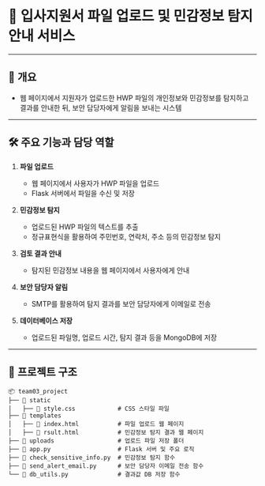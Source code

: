# 📄 입사지원서 파일 업로드 및 민감정보 탐지 안내 서비스

---
 
## 📌 개요
- 웹 페이지에서 지원자가 업로드한 HWP 파일의 개인정보와 민감정보를 탐지하고 결과를 안내한 뒤, 보안 담당자에게 알림을 보내는 시스템

---

## 🛠️ 주요 기능과 담당 역할

1. **파일 업로드**  
   - 웹 페이지에서 사용자가 HWP 파일을 업로드
   - Flask 서버에서 파일을 수신 및 저장

2. **민감정보 탐지**  
   - 업로드된 HWP 파일의 텍스트를 추출
   - 정규표현식을 활용하여 주민번호, 연락처, 주소 등의 민감정보 탐지

3. **검토 결과 안내**  
   - 탐지된 민감정보 내용을 웹 페이지에서 사용자에게 안내

4. **보안 담당자 알림**  
   - SMTP를 활용하여 탐지 결과를 보안 담당자에게 이메일로 전송
     
5. **데이터베이스 저장**  
   - 업로드된 파일명, 업로드 시간, 탐지 결과 등을 MongoDB에 저장

---

## 📂 프로젝트 구조
```
📦 team03_project
├── 📂 static
│   ├── 📜 style.css            # CSS 스타일 파일
├── 📂 templates
│   ├── 📜 index.html           # 파일 업로드 웹 페이지
│   ├── 📜 rsult.html           # 민감정보 탐지 결과 웹 페이지
├── 📂 uploads                  # 업로드 파일 저장 폴더
├── 📜 app.py                   # Flask 서버 및 주요 로직
├── 📜 check_sensitive_info.py  # 민감정보 탐지 함수
├── 📜 send_alert_email.py      # 보안 담당자 이메일 전송 함수
└── 📜 db_utils.py              # 결과값 DB 저장 함수

```


